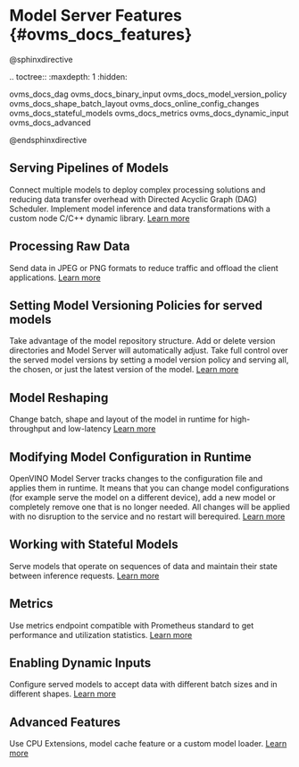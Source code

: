 # Model Server Features {#ovms_docs_features}

@sphinxdirective

.. toctree::
   :maxdepth: 1
   :hidden:

   ovms_docs_dag
   ovms_docs_binary_input
   ovms_docs_model_version_policy
   ovms_docs_shape_batch_layout
   ovms_docs_online_config_changes
   ovms_docs_stateful_models
   ovms_docs_metrics
   ovms_docs_dynamic_input
   ovms_docs_advanced


@endsphinxdirective

## Serving Pipelines of Models

Connect multiple models to deploy complex processing solutions and reducing data transfer overhead with Directed Acyclic Graph (DAG) Scheduler. 
Implement model inference and data transformations with a custom node C/C++ dynamic library.
[Learn more](dag_scheduler.md)

## Processing Raw Data

Send data in JPEG or PNG formats to reduce traffic and offload the client applications.
[Learn more](binary_input.md)

## Setting Model Versioning Policies for served models

Take advantage of the model repository structure. Add or delete version directories and Model Server will automatically adjust. 
Take full control over the served model versions by setting a model version policy and serving all, the chosen, or just the latest version of the model.
[Learn more](model_version_policy.md)

## Model Reshaping 

Change batch, shape and layout of the model in runtime for high-throughput and low-latency
[Learn more](shape_batch_size_and_layout.md) 

## Modifying Model Configuration in Runtime

OpenVINO Model Server tracks changes to the configuration file and applies them in runtime. It means that you can change model configurations 
(for example serve the model on a different device), add a new model or completely remove one that is no longer needed. All changes will be applied with no 
disruption to the service and no restart will berequired.
[Learn more](online_config_changes.md)

## Working with Stateful Models

Serve models that operate on sequences of data and maintain their state between inference requests.
[Learn more](stateful_models.md)

## Metrics

Use metrics endpoint compatible with Prometheus standard to get performance and utilization statistics.
[Learn more](metrics.md)

## Enabling Dynamic Inputs

Configure served models to accept data with different batch sizes and in different shapes.
[Learn more](dynamic_input.md)

## Advanced Features

Use CPU Extensions, model cache feature or a custom model loader.
[Learn more](advanced_topics.md)
